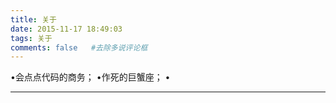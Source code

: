 ```yaml
---
﻿title: 关于
date: 2015-11-17 18:49:03
tags: 关于
comments: false   #去除多说评论框
---
```

•会点点代码的商务；
•作死的巨蟹座；
•
***
##### &nbsp;&nbsp;
